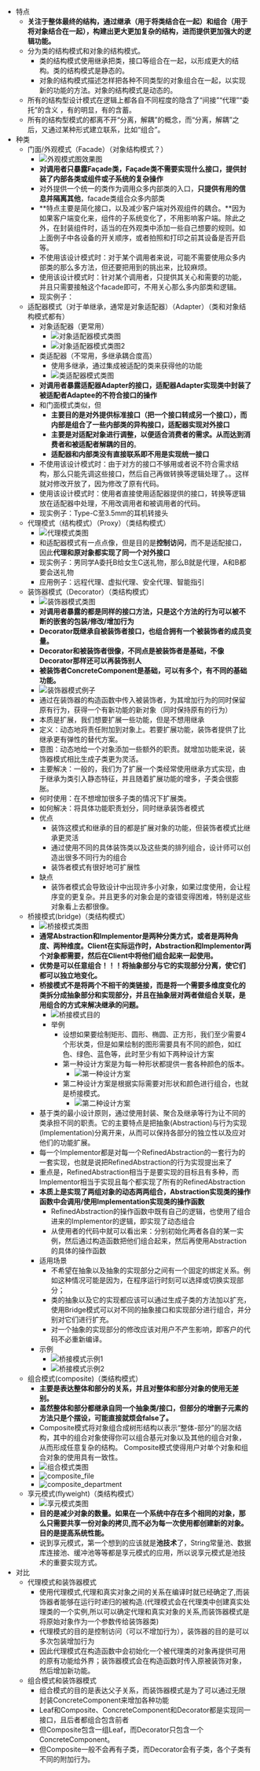* 特点
    * **关注于整体最终的结构，通过继承（用于将类结合在一起）和组合（用于将对象结合在一起），构建出更大更加复杂的结构，进而提供更加强大的逻辑功能。**
    * 分为类的结构模式和对象的结构模式。
        * 类的结构模式使用继承把类，接口等组合在一起，以形成更大的结构。类的结构模式是静态的。
        * 对象的结构模式描述怎样把各种不同类型的对象组合在一起，以实现新的功能的方法。对象的结构模式是动态的。
    * 所有的结构型设计模式在逻辑上都各自不同程度的隐含了“间接”“代理”“委托”的含义 ，有的明显，有的含蓄。
    * 所有的结构型模式的都离不开“分离，解耦”的概念，而“分离，解耦”之后，又通过某种形式建立联系，比如“组合”。
* 种类
    * 门面/外观模式（Facade）（对象结构模式？）
        * ![外观模式图效果图](https://img2018.cnblogs.com/blog/106125/201905/106125-20190516132627896-1006528535.jpg)
        * **对调用者只暴露Façade类，Façade类不需要实现什么接口，提供封装了内部各类或组件或子系统的复杂操作**
        * 对外提供一个统一的类作为调用众多内部类的入口，**只提供有用的信息并隔离其他**，facade类组合众多内部类
        * **特点主要是简化接口，以及减少客户端对外观组件的耦合。**因为如果客户端变化来，组件的子系统变化了，不用影响客户端。除此之外，在封装组件时，适当的在外观类中添加一些自己想要的规则。如上面例子中各设备的开关顺序，或者拍照和打印之前其设备是否开启等。
        * 不使用该设计模式时：对于某个调用者来说，可能不需要使用众多内部类的那么多方法，但还要把用到的挑出来，比较麻烦。
        * 使用该设计模式时：针对某个调用者，只提供其关心和需要的功能，并且只需要接触这个facade即可，不用关心那么多内部类和逻辑。
        * 现实例子：
    * 适配器模式（对于单继承，通常是对象适配器）（Adapter）（类和对象结构模式都有）
        * 对象适配器（更常用）
            * ![对象适配器模式类图](https://img2018.cnblogs.com/blog/106125/201905/106125-20190516131650798-1199852559.jpg)
            * ![对象适配器模式类图2](https://img2018.cnblogs.com/blog/106125/201909/106125-20190904131920238-182398899.jpg)
        * 类适配器（不常用，多继承耦合度高）
            * 使用多继承，通过集成被适配的类来获得他的功能
            * ![类适配器模式类图](https://img2018.cnblogs.com/blog/106125/201909/106125-20190904132030515-1469422701.gif)
        * **对调用者暴露适配器Adapter的接口，适配器Adapter实现类中封装了被适配者Adaptee的不符合接口的操作**
        * 和门面模式类似，但
            * **主要目的是对外提供标准接口（把一个接口转成另一个接口），而内部是组合了一些内部类的异构接口，适配器实现对外接口**
            * **主要是对适配对象进行调整，以便适合消费者的需求。从而达到消费者和被适配者解耦的目的**。
            * **适配器和内部类没有直接联系即不用是实现统一接口**
        * 不使用该设计模式时：由于对方的接口不够用或者说不符合需求结构，那么只能先调这些接口，然后自己再做转换等逻辑处理了。。这样就对修改开放了，因为修改了原有代码。
        * 使用该设计模式时：使用者直接使用适配器提供的接口，转换等逻辑放在适配器中处理，不用改调用者和被调用者的代码。
        * 现实例子：Type-C至3.5mm的耳机转接头
    * 代理模式（结构模式）（Proxy）（类结构模式）
        * ![代理模式类图](https://img2018.cnblogs.com/blog/106125/201909/106125-20190904131113324-1833201373.jpg)
        * 和适配器模式有一点点像，但是目的是**控制访问**，而不是适配接口，因此**代理和原对象都实现了同一个对外接口**
        * 现实例子：男同学A委托B给女生C送礼物，那么B就是代理，A和B都要会送礼物
        * 应用例子：远程代理、虚拟代理、安全代理、智能指引
    * 装饰器模式（Decorator）（类结构模式）
        * ![装饰器模式类图](https://img2018.cnblogs.com/blog/106125/201905/106125-20190516145142787-117316971.gif)
        * **对调用者暴露的都是同样的接口方法，只是这个方法的行为可以被不断的嵌套的包装/修改/增加行为**
        * **Decorator既继承自被装饰者接口，也组合拥有一个被装饰者的成员变量。**
        * **Decorator和被装饰者很像，不同点是被装饰者是基础，不像Decorator那样还可以再装饰别人**
        * **被装饰者ConcreteComponent是基础，可以有多个，有不同的基础功能。**
        * ![装饰器模式例子](https://img2018.cnblogs.com/blog/106125/201905/106125-20190516152851882-1804181836.jpg)
        * 通过在装饰器的构造函数中传入被装饰者，为其增加行为的同时保留原有行为，获得一个有新功能的新对象（同时保持原有的行为）
        * 本质是扩展，我们想要扩展一些功能，但是不想用继承
        * 定义：动态地将责任附加到对象上。若要扩展功能，装饰者提供了比继承更有弹性的替代方案。
        * 意图：动态地给一个对象添加一些额外的职责。就增加功能来说，装饰器模式相比生成子类更为灵活。
        * 主要解决：一般的，我们为了扩展一个类经常使用继承方式实现，由于继承为类引入静态特征，并且随着扩展功能的增多，子类会很膨胀。
        * 何时使用：在不想增加很多子类的情况下扩展类。
        * 如何解决：将具体功能职责划分，同时继承装饰者模式
        * 优点
            * 装饰这模式和继承的目的都是扩展对象的功能，但装饰者模式比继承更灵活
            * 通过使用不同的具体装饰类以及这些类的排列组合，设计师可以创造出很多不同行为的组合
            * 装饰者模式有很好地可扩展性
        * 缺点
            * 装饰者模式会导致设计中出现许多小对象，如果过度使用，会让程序变的更复杂。并且更多的对象会是的查错变得困难，特别是这些对象看上去都很像。
    * 桥接模式(bridge)（类结构模式）
        * ![桥接模式类图](https://img2018.cnblogs.com/blog/106125/201905/106125-20190522165643436-896236837.gif)
        * **通常Abstraction和Implementor是两种分类方式，或者是两种角度、两种维度。Client在实际运作时，Abstraction和Implementor两个对象都需要，然后在Client中将他们组合起来一起使用。**
        * **优势是可以任意组合！！！将抽象部分与它的实现部分分离，使它们都可以独立地变化。**
        * **桥接模式不是将两个不相干的类链接，而是将一个需要多维度变化的类拆分成抽象部分和实现部分，并且在抽象层对两者做组合关联，是用组合的方式来解决继承的问题。**
            * ![桥接模式目的](https://img2018.cnblogs.com/blog/106125/201909/106125-20190904134914102-1746157721.png)
            * 举例
                * 设想如果要绘制矩形、圆形、椭圆、正方形，我们至少需要4个形状类，但是如果绘制的图形需要具有不同的颜色，如红色、绿色、蓝色等，此时至少有如下两种设计方案
                * 第一种设计方案是为每一种形状都提供一套各种颜色的版本。
                    * ![第一种设计方案](https://img2018.cnblogs.com/blog/106125/201909/106125-20190904134828197-1498637228.png)
                * 第二种设计方案是根据实际需要对形状和颜色进行组合，也就是桥接模式。
                    * ![第二种设计方案](https://img2018.cnblogs.com/blog/106125/201909/106125-20190904134837662-1869258110.png)
        * 基于类的最小设计原则，通过使用封装、聚合及继承等行为让不同的类承担不同的职责。它的主要特点是把抽象(Abstraction)与行为实现(Implementation)分离开来，从而可以保持各部分的独立性以及应对他们的功能扩展。
        * 每一个Implementor都是对每一个RefinedAbstraction的一套行为的一套实现，也就是说把RefinedAbstraction的行为实现提出来了
        * 重点是，RefinedAbstraction相当于是要实现的目标且有多种，而Implementor相当于实现且每个都实现了所有的RefinedAbstraction
        * **本质上是实现了两组对象的动态两两组合，Abstraction实现类的操作函数中会调用/使用Implementation实现类的操作函数**
            * RefinedAbstraction的操作函数中既有自己的逻辑，也使用了组合进来的Implementor的逻辑，即实现了动态组合
            * 从使用者的代码中就可以看出来：分别初始化两者各自的某一实例，然后通过构造函数把他们组合起来，然后再使用Abstraction的具体的操作函数
        * 适用场景
            * 不希望在抽象以及抽象的实现部分之间有一个固定的绑定关系。例如这种情况可能是因为，在程序运行时刻可以选择或切换实现部分；
            * 类的抽象以及它的实现都应该可以通过生成子类的方法加以扩充，使用Bridge模式可以对不同的抽象接口和实现部分进行组合，并分别对它们进行扩充。
            * 对一个抽象的实现部分的修改应该对用户不产生影响，即客户的代码不必重新编译。
        * 示例
            * ![桥接模式示例1](https://img2018.cnblogs.com/blog/106125/201905/106125-20190524001919087-97127307.jpg)
            * ![桥接模式示例2](https://img2018.cnblogs.com/blog/106125/201905/106125-20190524001930804-671704280.jpg)
    * 组合模式(composite)（类结构模式）
        * **主要是表达整体和部分的关系，并且对整体和部分对象的使用无差别。**
        * **虽然整体和部分都继承自同一个抽象类/接口，但部分的增删子元素的方法只是个摆设，可能直接就烦会false了。**
        * Composite模式将对象组合成树形结构以表示“整体-部分”的层次结构，其中的组合对象使得你可以组合基元对象以及其他的组合对象，从而形成任意复杂的结构。 Composite模式使得用户对单个对象和组合对象的使用具有一致性。
        * ![组合模式类图](https://img2018.cnblogs.com/blog/106125/201905/106125-20190524165946792-314929840.jpg)
        * ![composite_file](https://img2018.cnblogs.com/blog/106125/201905/106125-20190524211844109-1436519750.png)
        * ![composite_department](https://img2018.cnblogs.com/blog/106125/201905/106125-20190524211853224-285521828.png)
    * 享元模式(flyweight)（类结构模式）
        * ![享元模式类图](https://img2018.cnblogs.com/blog/106125/201909/106125-20190904142603810-1903108625.jpg)
        * **目的是减少对象的数量。如果在一个系统中存在多个相同的对象，那么只需要共享一份对象的拷贝,而不必为每一次使用都创建新的对象。目的是提高系统性能。**
        * 说到享元模式，第一个想到的应该就是**池技术**了，String常量池、数据库连接池、缓冲池等等都是享元模式的应用，所以说享元模式是池技术的重要实现方式。
* 对比
    * 代理模式和装饰器模式
        * 使用代理模式,代理和真实对象之间的关系在编译时就已经确定了,而装饰器者能够在运行时递归的被构造.(代理模式会在代理类中创建真实处理类的一个实例,所以可以确定代理和真实对象的关系,而装饰器模式是将原始对象作为一个参数传给装饰器类)
        * 代理模式的目的是控制访问（可以不增加行为），装饰器的目的是可以多次包装增加行为
        * 因此代理模式在构造函数中会初始化一个被代理类的对象再提供可用的原有功能给外界；装饰器模式会在构造函数时传入原被装饰对象，然后增加新功能。
    * 组合模式和装饰器模式
        * 组合模式的目的是表达父子关系，而装饰器模式是为了可以通过无限封装ConcreteComponent来增加各种功能
        * Leaf和Composite、ConcreteComponent和Decorator都是实现同一接口，且后者都组合包含前者
        * 但Composite包含一组Leaf，而Decorator只包含一个ConcreteComponent。
        * 但Composite一般不会再有子类，而Decorator会有子类，各个子类有不同的附加行为。